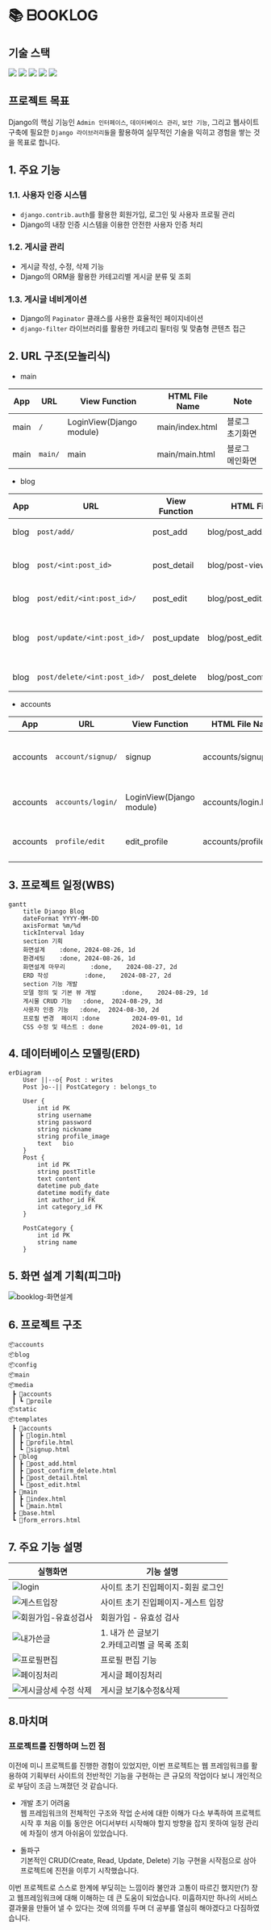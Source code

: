 # 📚 ᗷOOKᒪOG
## 기술 스택
<img src="https://img.shields.io/badge/Django-092E20?style=flat-square&logo=Django&logoColor=white"> <img src="https://img.shields.io/badge/Python-3776AB?style=flat-square&logo=Python&logoColor=white"> <img src="https://img.shields.io/badge/HTML5-E34F26?style=flat-square&logo=html5&logoColor=black"> <img src="https://img.shields.io/badge/CSS3-1572B6?style=flat-square&logo=CSS3&logoColor=black"> <img src="https://img.shields.io/badge/Figma-941711?style=flat-square&logo=Figma&logoColor=white"> 

## 프로젝트 목표
Django의 핵심 기능인 `Admin 인터페이스`, `데이터베이스 관리`, `보안 기능`, 그리고 웹사이트 구축에 필요한 `Django 라이브러리들`을 활용하여 실무적인 기술을 익히고 경험을 쌓는 것을 목표로 합니다.
## 1. 주요 기능
### 1.1. 사용자 인증 시스템
- `django.contrib.auth`를 활용한 회원가입, 로그인 및 사용자 프로필 관리
- Django의 내장 인증 시스템을 이용한 안전한 사용자 인증 처리

   
### 1.2. 게시글 관리
- 게시글 작성, 수정, 삭제 기능
- Django의 ORM을 활용한 카테고리별 게시글 분류 및 조회

### 1.3. 게시글 네비게이션
- Django의 `Paginator` 클래스를 사용한 효율적인 페이지네이션
- `django-filter` 라이브러리를 활용한 카테고리 필터링 및 맞춤형 콘텐츠 접근



## 2. URL 구조(모놀리식)
-  main

| App      | URL                  | View Function  | HTML File Name         | Note                  |
|----------|----------------------|----------------|-------------------------|-----------------------|
| main     | `/`                  | LoginView(Django module)   | main/index.html   | 블로그 초기화면 |
| main     | `main/`              | main           | main/main.html         | 블로그 메인화면      |

- blog

| App      | URL                  | View Function  | HTML File Name         | Note                  |
|----------|----------------------|----------------|-------------------------|-----------------------|
| blog     | `post/add/`         | post_add       | blog/post_add.html      | 글 작성            |
| blog     |  `post/<int:post_id>` | post_detail    | blog/post-view.html     | 글 상세보기     |
| blog     | `post/edit/<int:post_id>/`| post_edit   | blog/post_edit.html   | 글 수정   |
| blog     | `post/update/<int:post_id>/`| post_update   | blog/post_edit.html   | 글 수정 내용 저장  |
| blog     | `post/delete/<int:post_id>/`| post_delete   | blog/post_confim_delete.html   | 글 삭제   |


- accounts

| App      | URL                  | View Function  | HTML File Name         | Note                  |
|----------|----------------------|----------------|-------------------------|-----------------------|
| accounts | `account/signup/`  | signup    | accounts/signup.html| 회원가입 페이지|
| accounts | `accounts/login/`  | LoginView(Django module)     | accounts/login.html| 로그인 페이지|
| accounts | `profile/edit`  | edit_profile     | accounts/profile.html| 프로필 페이지|



## 3. 프로젝트 일정(WBS)

```mermaid
gantt
    title Django Blog
    dateFormat YYYY-MM-DD
    axisFormat %m/%d
    tickInterval 1day
    section 기획
    화면설계    :done, 2024-08-26, 1d
    환경세팅    :done, 2024-08-26, 1d
    화면설계 마무리       :done,    2024-08-27, 2d
    ERD 작성          :done,    2024-08-27, 2d
    section 기능 개발
    모델 정의 및 기본 뷰 개발       :done,    2024-08-29, 1d
    게시물 CRUD 기능   :done,  2024-08-29, 3d
    사용자 인증 기능   :done,  2024-08-30, 2d
    프로필 변경  페이지 :done         2024-09-01, 1d
    CSS 수정 및 테스트 : done        2024-09-01, 1d

```


## 4. 데이터베이스 모델링(ERD)
```mermaid
erDiagram
    User ||--o{ Post : writes
    Post }o--|| PostCategory : belongs_to

    User {
        int id PK
        string username
        string password
        string nickname
        string profile_image
        text   bio
    }
    Post {
        int id PK
        string postTitle
        text content
        datetime pub_date
        datetime modify_date
        int author_id FK
        int category_id FK
    }

    PostCategory {
        int id PK
        string name
    }

```
## 5. 화면 설계 기획(피그마)
![booklog-화면설계](https://github.com/user-attachments/assets/ba39b540-3ef1-462d-bd0a-44cafcd4589f)

## 6. 프로젝트 구조
```
📦accounts
📦blog
📦config
📦main
📦media
 ┣ 📂accounts
 ┃ ┗ 📂proile
📦static
📦templates
 ┣ 📂accounts
 ┃ ┣ 📜login.html
 ┃ ┣ 📜profile.html
 ┃ ┗ 📜signup.html
 ┣ 📂blog
 ┃ ┣ 📜post_add.html
 ┃ ┣ 📜post_confirm_delete.html
 ┃ ┣ 📜post_detail.html
 ┃ ┗ 📜post_edit.html
 ┣ 📂main
 ┃ ┣ 📜index.html
 ┃ ┗ 📜main.html
 ┣ 📜base.html
 ┗ 📜form_errors.html
 ```


## 7. 주요 기능 설명
 실행화면      | 기능 설명                 | 
|----------|----------------------|
| ![login](https://github.com/user-attachments/assets/597bb517-17a8-4f59-877d-9ac957d53b71) | 사이트 초기 진입페이지-회원 로그인  | 
| ![게스트입장](https://github.com/user-attachments/assets/62da6124-58ee-4fab-ac5d-443a961bd01f) | 사이트 초기 진입페이지-게스트 입장  | 
| ![회원가입-유효성검사](https://github.com/user-attachments/assets/3061305c-96b5-47f2-a398-f28f64e784ef) | 회원가입 - 유효성 검사  | 
| ![내가쓴글](https://github.com/user-attachments/assets/5ce1347d-c6a3-41d8-83ba-ed589a472266) | 1. 내가 쓴 글보기 <br>2.카테고리별 글 목록 조회  | 
| ![프로필편집](https://github.com/user-attachments/assets/c47da4a9-b12b-4614-9ded-a86dfd56d2d8)| 프로필 편집 기능  | 
| ![페이징처리](https://github.com/user-attachments/assets/0fd37b1b-ce13-4051-8541-bbe102715858) | 게시글 페이징처리  | 
| ![게시글상세 수정 삭제](https://github.com/user-attachments/assets/ce3a621e-f624-4f04-a7e8-8cd7f5172c86) | 게시글 보기&수정&삭제  | 



## 8.마치며 
### 프로젝트를 진행하며 느낀 점

이전에 미니 프로젝트를 진행한 경험이 있었지만, 이번 프로젝트는 웹 프레임워크를 활용하여 기획부터 사이트의 전반적인 기능을 구현하는 큰 규모의 작업이다 보니 개인적으로 부담이 조금 느껴졌던 것 같습니다.

- 개발 초기 어려움
<br>웹 프레임워크의 전체적인 구조와 작업 순서에 대한 이해가 다소 부족하여 프로젝트 시작 후 처음 이틀 동안은 어디서부터 시작해야 할지 방향을 잡지 못하여 일정 관리에 차질이 생겨 아쉬움이 있었습니다.

- 돌파구<br>
기본적인 CRUD(Create, Read, Update, Delete) 기능 구현을 시작점으로 삼아 프로젝트에 진전을 이루기 시작했습니다.


이번 프로젝트로 스스로 한계에 부딪히는 느낌이라 불안과 고통이 따르긴 했지만(?) 장고 웹프레임워크에 대해 이해하는 데 큰 도움이 되었습니다. 미흡하지만 하나의 서비스 결과물을 만들어 낼 수 있다는 것에 의의를 두며 더 공부를 열심히 해야겠다고 다짐하였습니다.